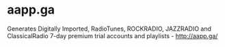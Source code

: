 # aapp.ga
Generates Digitally Imported, RadioTunes, ROCKRADIO, JAZZRADIO and ClassicalRadio 7-day premium trial accounts and playlists - http://aapp.ga/ 
